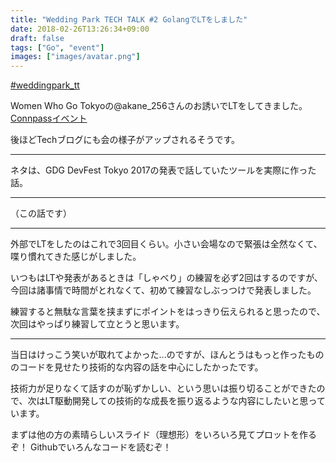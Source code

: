 ```yaml
---
title: "Wedding Park TECH TALK #2 GolangでLTをしました"
date: 2018-02-26T13:26:34+09:00
draft: false
tags: ["Go", "event"]
images: ["images/avatar.png"]
---
```

[#weddingpark_tt](https://twitter.com/search?q=weddingpark_tt&src=typd)

Women Who Go Tokyoの@akane_256さんのお誘いでLTをしてきました。
[Connpassイベント](https://weddingpark.connpass.com/event/78529/)

後ほどTechブログにも会の様子がアップされるそうです。

***

ネタは、GDG DevFest Tokyo 2017の発表で話していたツールを実際に作った話。

<script async class="speakerdeck-embed" data-id="97ce859151af4c2e9af22113bbdd774f" data-ratio="1.33333333333333" src="//speakerdeck.com/assets/embed.js"></script>

***

（この話です）
<script async class="speakerdeck-embed" data-slide="16" data-id="4489bbc1bef047fd9cc17866f4497517" data-ratio="1.56335877862595" src="//speakerdeck.com/assets/embed.js"></script>

***

外部でLTをしたのはこれで3回目くらい。小さい会場なので緊張は全然なくて、喋り慣れてきた感じがしました。

いつもはLTや発表があるときは「しゃべり」の練習を必ず2回はするのですが、今回は諸事情で時間がとれなくて、初めて練習なしぶっつけで発表しました。

練習すると無駄な言葉を挟まずにポイントをはっきり伝えられると思ったので、次回はやっぱり練習して立とうと思います。

***

当日はけっこう笑いが取れてよかった...のですが、ほんとうはもっと作ったもののコードを見せたり技術的な内容の話を中心にしたかったです。

技術力が足りなくて話すのが恥ずかしい、という思いは振り切ることができたので、次はLT駆動開発しての技術的な成長を振り返るような内容にしたいと思っています。

まずは他の方の素晴らしいスライド（理想形）をいろいろ見てプロットを作るぞ！
Githubでいろんなコードを読むぞ！


